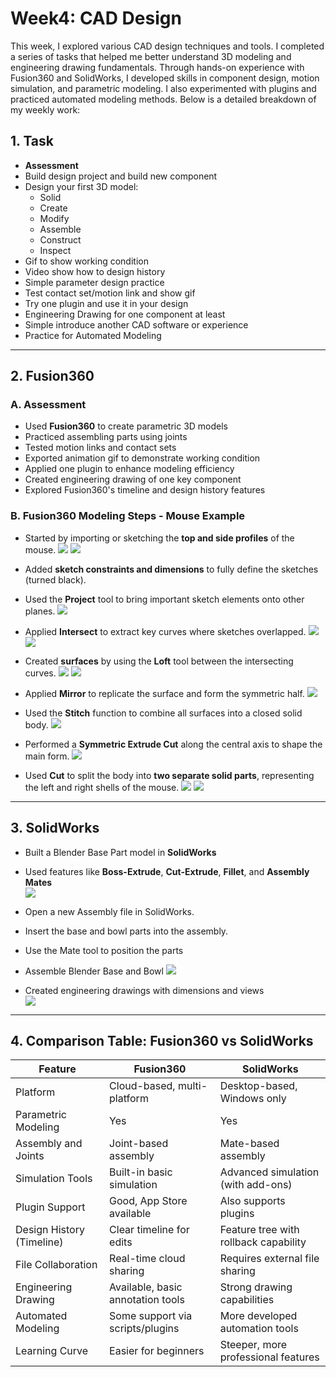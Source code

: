 # Week4: CAD Design
This week, I explored various CAD design techniques and tools. I completed a series of tasks that helped me better understand 3D modeling and engineering drawing fundamentals. Through hands-on experience with Fusion360 and SolidWorks, I developed skills in component design, motion simulation, and parametric modeling. I also experimented with plugins and practiced automated modeling methods. Below is a detailed breakdown of my weekly work:


## 1. Task
- **Assessment**
- Build design project and build new component  
- Design your first 3D model:  
  - Solid  
  - Create  
  - Modify  
  - Assemble  
  - Construct  
  - Inspect  
- Gif to show working condition  
- Video show how to design history  
- Simple parameter design practice  
- Test contact set/motion link and show gif  
- Try one plugin and use it in your design  
- Engineering Drawing for one component at least  
- Simple introduce another CAD software or experience  
- Practice for Automated Modeling  

---

## 2. Fusion360
### A. Assessment
  - Used **Fusion360** to create parametric 3D models  
  - Practiced assembling parts using joints  
  - Tested motion links and contact sets  
  - Exported animation gif to demonstrate working condition  
  - Applied one plugin to enhance modeling efficiency  
  - Created engineering drawing of one key component  
  - Explored Fusion360's timeline and design history features
### B. Fusion360 Modeling Steps - Mouse Example
 
 - Started by importing or sketching the **top and side profiles** of the mouse.
 ![](https://unncfab.oss-cn-hangzhou.aliyuncs.com/img/tong/20250408022100120.png)
 ![](https://unncfab.oss-cn-hangzhou.aliyuncs.com/img/tong/20250408025635374.png)
 - Added **sketch constraints and dimensions** to fully define the sketches (turned black).
 
 - Used the **Project** tool to bring important sketch elements onto other planes.
 ![](https://unncfab.oss-cn-hangzhou.aliyuncs.com/img/tong/20250408025954945.png)
 - Applied **Intersect** to extract key curves where sketches overlapped.
 ![](https://unncfab.oss-cn-hangzhou.aliyuncs.com/img/tong/20250408030604798.png)
 ![](https://unncfab.oss-cn-hangzhou.aliyuncs.com/img/tong/20250408030353220.png)
  - Created **surfaces** by using the **Loft** tool between the intersecting curves.
  ![](https://unncfab.oss-cn-hangzhou.aliyuncs.com/img/tong/20250408030917579.png)
  ![](https://unncfab.oss-cn-hangzhou.aliyuncs.com/img/tong/20250408031025852.png)
  - Applied **Mirror** to replicate the surface and form the symmetric half.
  ![](https://unncfab.oss-cn-hangzhou.aliyuncs.com/img/tong/20250408031151331.png)
  - Used the **Stitch** function to combine all surfaces into a closed solid body.
  ![](https://unncfab.oss-cn-hangzhou.aliyuncs.com/img/tong/20250408031823633.png)
  - Performed a **Symmetric Extrude Cut** along the central axis to shape the main form.
  ![](https://unncfab.oss-cn-hangzhou.aliyuncs.com/img/tong/20250408031931544.png)
  - Used **Cut** to split the body into **two separate solid parts**, representing the left and right shells of the mouse.
  ![](https://unncfab.oss-cn-hangzhou.aliyuncs.com/img/tong/20250408032539987.png)
![](https://unncfab.oss-cn-hangzhou.aliyuncs.com/img/tong/20250408033004253.png)  

---

## 3. SolidWorks

- Built a Blender Base Part model in **SolidWorks**  
- Used features like **Boss-Extrude**, **Cut-Extrude**, **Fillet**, and **Assembly Mates**  
![](https://unncfab.oss-cn-hangzhou.aliyuncs.com/img/tong/20250417112425995.png)

- Open a new Assembly file in SolidWorks.
- Insert the base and bowl parts into the assembly.
- Use the Mate tool to position the parts
- Assemble Blender Base and Bowl
![](https://unncfab.oss-cn-hangzhou.aliyuncs.com/img/tong/20250417114229711.png)
- Created engineering drawings with dimensions and views  
![](https://unncfab.oss-cn-hangzhou.aliyuncs.com/img/tong/20250417112525806.png)


---

## 4. Comparison Table: Fusion360 vs SolidWorks

| Feature                         | Fusion360                                | SolidWorks                              |
|-------------------------------|------------------------------------------|------------------------------------------|
| Platform                       | Cloud-based, multi-platform              | Desktop-based, Windows only              |
| Parametric Modeling            | Yes                                      | Yes                                      |
| Assembly and Joints            | Joint-based assembly                     | Mate-based assembly                      |
| Simulation Tools               | Built-in basic simulation                | Advanced simulation (with add-ons)       |
| Plugin Support                 | Good, App Store available                | Also supports plugins                    |
| Design History (Timeline)      | Clear timeline for edits                 | Feature tree with rollback capability    |
| File Collaboration             | Real-time cloud sharing                  | Requires external file sharing           |
| Engineering Drawing            | Available, basic annotation tools        | Strong drawing capabilities              |
| Automated Modeling             | Some support via scripts/plugins         | More developed automation tools          |
| Learning Curve                 | Easier for beginners                     | Steeper, more professional features      |

